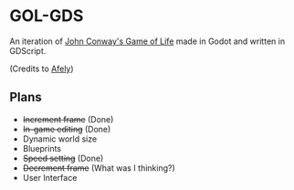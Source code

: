 # GOL-GDS

An iteration of [John Conway's Game of Life](https://en.wikipedia.org/wiki/Conway%27s_Game_of_Life) made in Godot and written in GDScript. 

(Credits to [Afely](https://youtu.be/fJrLBhEkdTw?si=B80ZHNgxD1VsRUxw))

## Plans
- ~~Increment frame~~ (Done)
- ~~In-game editing~~ (Done)
- Dynamic world size
- Blueprints
- ~~Speed setting~~ (Done)
- ~~Decrement frame~~ (What was I thinking?)
- User Interface